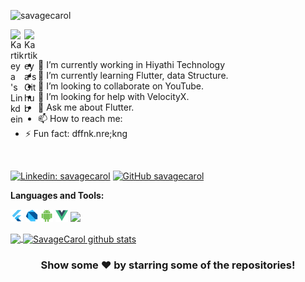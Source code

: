 


<p align="left"> <img src="https://komarev.com/ghpvc/?username=savagecarol&label=Views&color=blue&style=plastic" alt="savagecarol" /> </p>


<a href="https://www.linkedin.com/in/savagecarol/">
  <img align="left" alt="Kartikeya 's Linkdein" width="22px" src="https://cdn.jsdelivr.net/npm/simple-icons@v3/icons/linkedin.svg" />
</a>
<a href="https://github.com/savagecarol">
  <img align="left" alt="Kartikeya's Github" width="22px" src="https://cdn.jsdelivr.net/npm/simple-icons@v3/icons/github.svg" />
</a>


<br/>
<br/>




- 🔭 I’m currently working in Hiyathi Technology
- 🌱 I’m currently learning Flutter, data Structure.
- 👯 I’m looking to collaborate on YouTube.
- 🤔 I’m looking for help with VelocityX.
- 💬 Ask me about Flutter.
- 📫 How to reach me: 
- ⚡ Fun fact: dffnk.nre;kng



<br/>


[![Linkedin: savagecarol](https://img.shields.io/badge/-savagecarol-blue?style=flat-square&logo=Linkedin&logoColor=white&link=https://www.linkedin.com/in/savagecarol/)](https://www.linkedin.com/in/savagecarol/)
[![GitHub savagecarol](https://img.shields.io/github/followers/savagecarol?label=follow&style=social)](https://github.com/savagecarol)



**Languages and Tools:**  

<code><img height="20" src="https://raw.githubusercontent.com/github/explore/80688e429a7d4ef2fca1e82350fe8e3517d3494d/topics/flutter/flutter.png"></code>
<code><img height="20" src="https://raw.githubusercontent.com/github/explore/80688e429a7d4ef2fca1e82350fe8e3517d3494d/topics/dart/dart.png"></code>
<code><img height="20" src="https://raw.githubusercontent.com/github/explore/80688e429a7d4ef2fca1e82350fe8e3517d3494d/topics/android/android.png"></code>
<code><img height="20" src="https://raw.githubusercontent.com/github/explore/80688e429a7d4ef2fca1e82350fe8e3517d3494d/topics/vue/vue.png"></code>
<code><img height="20" src="https://user-images.githubusercontent.com/56194329/95325098-53f05580-08be-11eb-94e5-245d7e2bfb6f.jpg"></code>    



<a href="https://github.com/savagecarol">
  <img align="center" src="https://github-readme-stats.vercel.app/api/top-langs/?username=savagecarol&theme=dark&hide_langs_below=1" />
</a>
<a href="https://github.com/savagecarol">
 <img align="center" src="https://github-readme-stats.vercel.app/api?username=savagecarol&show_icons=true&theme=dark&line_height=27" alt="SavageCarol github stats"/>
</a>


<div align="center">

### Show some ❤️ by starring some of the repositories!

</div>
